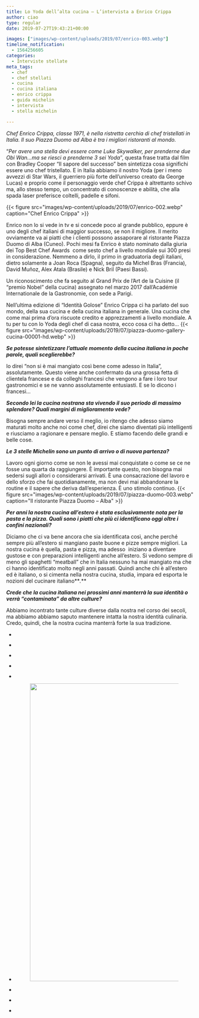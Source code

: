 ```yaml
---
title: Lo Yoda dell’alta cucina – L’intervista a Enrico Crippa
author: ciao
type: regular
date: 2019-07-27T19:43:21+00:00

images: ["images/wp-content/uploads/2019/07/enrico-003.webp"]
timeline_notification:
  - 1564256605
categories:
  - Interviste stellate
meta_tags:
  - chef
  - chef stellati
  - cucina
  - cucina italiana
  - enrico crippa
  - guida michelin
  - intervista
  - stella michelin

---
```

_Chef Enrico Crippa, classe 1971, è nella ristretta cerchia di chef&nbsp;tristellati in Italia. Il suo Piazza Duomo ad Alba è tra i migliori ristoranti al mondo._

“_Per avere una stella devi essere come Luke Skywalker, per prenderne due Obi Wan&#8230;ma se riesci a prenderne 3 sei Yoda_”, questa frase tratta dal film con Bradley Cooper “Il sapore del successo” ben sintetizza cosa significhi essere uno chef tristellato. E in Italia abbiamo il nostro Yoda (per i meno avvezzi di Star Wars, il guerriero più forte dell&#8217;universo creato da George Lucas) e proprio come il personaggio verde chef Crippa è altrettanto schivo ma, allo stesso tempo, un concentrato di conoscenze e abilità, che alla spada laser preferisce coltelli, padelle e sifoni.


{{< figure src="images/wp-content/uploads/2019/07/enrico-002.webp" caption="Chef Enrico Crippa" >}}


Enrico non lo si vede in tv e si concede poco al grande pubblico, eppure è uno degli chef italiani di maggior successo, se non il migliore. Il merito ovviamente va ai piatti che i clienti possono assaporare al ristorante Piazza Duomo di Alba (Cuneo). Pochi mesi fa Enrico è stato nominato dalla giuria dei Top Best Chef Awards<span class="Apple-converted-space">&nbsp; </span>come sesto chef a livello mondiale sui 300 presi in considerazione. Nemmeno a dirlo, il primo in graduatoria degli italiani, dietro solamente a Joan Roca (Spagna), seguito da Michel Bras (Francia), David Muñoz, Alex Atala (Brasile) e Nick Bril (Paesi Bassi).

Un riconoscimento che fa seguito al Grand Prix de l’Art de la Cuisine (il “premio Nobel” della cucina) assegnato nel marzo 2017 dall’Académie Internationale de la Gastronomie, con sede a Parigi.<span class="Apple-converted-space">&nbsp;</span>

Nell’ultima edizione di “Identità Golose” Enrico Crippa ci ha parlato del suo mondo, della sua cucina e della cucina italiana in generale. Una cucina che come mai prima d’ora riscuote credito e apprezzamenti a livello mondiale. A tu per tu con lo Yoda degli chef di casa nostra, ecco cosa ci ha detto&#8230;
{{< figure src="images/wp-content/uploads/2019/07/piazza-duomo-gallery-cucina-00001-hd.webp" >}}
 

**_Se potesse sintetizzare l’attuale momento della cucina italiana in poche parole, quali sceglierebbe?_**

Io direi “non si è mai mangiato così bene come adesso in Italia”, assolutamente. Questo viene anche confermato da una grossa fetta di clientela francese e da colleghi francesi che vengono a fare i loro tour gastronomici e se ne vanno assolutamente entusiasti. E se lo dicono i francesi…

**_Secondo lei la cucina nostrana sta vivendo il suo periodo di massimo splendore? Quali margini di miglioramento vede?<span class="Apple-converted-space">&nbsp;</span>_**

Bisogna sempre andare verso il meglio, io ritengo che adesso siamo maturati molto anche noi come chef, direi che siamo diventati più intelligenti e riusciamo a ragionare e pensare meglio. E stiamo facendo delle grandi e belle cose.

**_Le 3 stelle Michelin sono un punto di arrivo o di nuova partenza?_**

Lavoro ogni giorno come se non le avessi mai conquistate o come se ce ne fosse una quarta da raggiungere. È importante questo, non bisogna mai sedersi sugli allori o considerarsi arrivati. È una consacrazione del lavoro e dello sforzo che fai quotidianamente, ma non devi mai abbandonare la routine e il sapere che deriva dall’esperienza. È uno stimolo continuo.
{{< figure src="images/wp-content/uploads/2019/07/piazza-duomo-003.webp" caption="Il ristorante Piazza Duomo &#8211; Alba" >}}
 

**_Per anni la nostra cucina all’estero è stata esclusivamente nota per la pasta e la pizza. Quali sono i piatti che più ci identificano oggi oltre i confini nazionali?_**

Diciamo che ci va bene ancora che sia identificata così, anche perché sempre più all’estero si mangiano paste buone e pizze sempre migliori. La nostra cucina è quella, pasta e pizza, ma adesso<span class="Apple-converted-space">&nbsp; </span>iniziano a diventare gustose e con preparazioni intelligenti anche all’estero. Si vedono sempre di meno gli spaghetti “meatball” che in Italia nessuno ha mai mangiato ma che ci hanno identificato molto negli anni passati. Quindi anche chi è all’estero ed è italiano, o si cimenta nella nostra cucina, studia, impara ed esporta le nozioni del cucinare italiano**_._**

**_Crede che la cucina italiana nei prossimi anni manterrà la sua identità o verrà “contaminata” da altre culture?_**

Abbiamo incontrato tante culture diverse dalla nostra nel corso dei secoli, ma abbiamo abbiamo saputo mantenere intatta la nostra identità culinaria. Credo, quindi, che la nostra cucina manterrà forte la sua tradizione.

<ul class="wp-block-gallery columns-3 is-cropped wp-block-gallery-4 is-layout-flex wp-block-gallery-is-layout-flex">
  <li class="blocks-gallery-item">
    <figure><img decoding="async" src="images/wp-content/uploads/2019/07/piazza-duomo-gallery-cucina-00064-hd.webp" alt="" data-id="156" class="wp-image-156" /></figure>
  </li>
  <li class="blocks-gallery-item">
    <figure><img decoding="async" src="images/wp-content/uploads/2019/07/piazza-duomo-gallery-cucina-00051-hd.webp" alt="" data-id="155" class="wp-image-155" /></figure>
  </li>
  <li class="blocks-gallery-item">
    <figure><img decoding="async" src="images/wp-content/uploads/2019/07/piazza-duomo-gallery-cucina-00015-hd.webp" alt="" data-id="154" class="wp-image-154" /></figure>
  </li>
  <li class="blocks-gallery-item">
    <figure><img decoding="async" src="images/wp-content/uploads/2019/07/piazza-duomo-gallery-cucina-00001-hd.webp" alt="" data-id="152" class="wp-image-152" /></figure>
  </li>
  <li class="blocks-gallery-item">
    <figure><img decoding="async" src="images/wp-content/uploads/2019/07/piazza-duomo-gallery-cucina-00022-hd.webp" alt="" data-id="151" class="wp-image-151" /></figure>
  </li>
  <li class="blocks-gallery-item">
    <figure><img loading="lazy" decoding="async" width="1047" height="800" src="images/wp-content/uploads/2019/07/piazza-duomo-gallery-cucina-00009.webp" alt="" data-id="148" class="wp-image-148" srcset="images/wp-content/uploads/2019/07/piazza-duomo-gallery-cucina-00009.webp 1047w, images/wp-content/uploads/2019/07/piazza-duomo-gallery-cucina-00009-300x229.webp 300w, images/wp-content/uploads/2019/07/piazza-duomo-gallery-cucina-00009-1024x782.webp 1024w, images/wp-content/uploads/2019/07/piazza-duomo-gallery-cucina-00009-768x587.webp 768w" sizes="auto, (max-width: 1047px) 100vw, 1047px" /></figure>
  </li>
  <li class="blocks-gallery-item">
    <figure><img decoding="async" src="images/wp-content/uploads/2019/07/piazza-duomo-gallery-cucina-00033-hd.webp" alt="" data-id="149" class="wp-image-149" /></figure>
  </li>
  <li class="blocks-gallery-item">
    <figure><img decoding="async" src="images/wp-content/uploads/2019/07/sala-2.webp" alt="" data-id="153" class="wp-image-153" /></figure>
  </li>
  <li class="blocks-gallery-item">
    <figure><img decoding="async" src="images/wp-content/uploads/2019/07/enrico-001.webp" alt="" data-id="145" class="wp-image-145" /></figure>
  </li>
</ul>